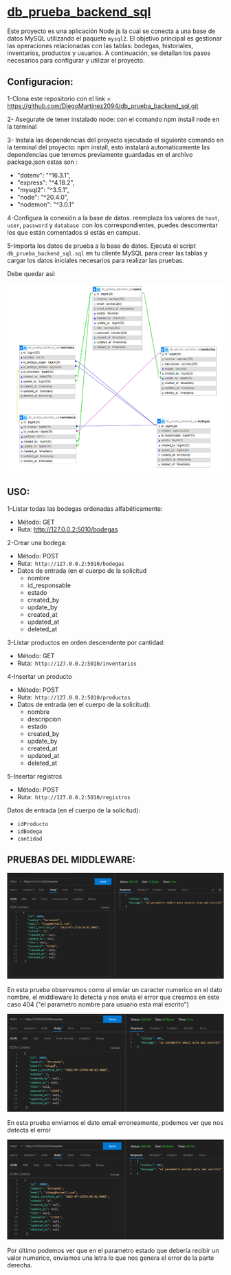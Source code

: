 # [**db_prueba_backend_sql**](http://localhost:8080/phpmyadmin/index.php?route=/database/structure&db=db_prueba_backend_sql "Estructura")

Este proyecto es una aplicación Node.js la cual se conecta a una base de datos MySQL utilizando el paquete `mysql2`. El objetivo principal es gestionar las operaciones relacionadas con las tablas: bodegas, historiales, inventarios, productos y usuarios. A continuación, se detallan los pasos necesarios para configurar y utilizar el proyecto.

## Configuracion:

1-Clona este repositorio con el link = https://github.com/DiegoMartinez2094/db_prueba_backend_sql.git

2- Asegurate de tener instalado node: con el comando  npm install node en la terminal

3- Instala las dependencias del proyecto ejecutado el siguiente comando en la terminal del proyecto: npm install, esto instalará automaticamente las dependencias que tenemos previamente guardadas en el archivo package.json estas son :

* "dotenv": "^16.3.1",
* "express": "^4.18.2",
* "mysql2": "^3.5.1",
* "node": "^20.4.0",
* "nodemon": "^3.0.1"

4-Configura la conexión a la base de datos.  reemplaza los valores de `host`, `user`, `password` y `database `con los correspondientes, puedes descomentar los que están comentados si estás en campus.

5-Importa los datos de prueba a la base de datos. Ejecuta el script `db_prueba_backend_sql.sql` en tu cliente MySQL para crear las tablas y cargar los datos iniciales necesarios para realizar las pruebas.

Debe quedar así:

![1689114162812](image/README/1689114162812.png)

## USO:

1-Listar todas las bodegas ordenadas alfabéticamente:

* Método: GET
* Ruta: http://127.0.0.2:5010/bodegas

2-Crear una bodega:

* Método: POST
* Ruta:` http://127.0.0.2:5010/bodegas`
* Datos de entrada (en el cuerpo de la solicitud
  * nombre
  * id_responsable
  * estado
  * created_by
  * update_by
  * created_at
  * updated_at
  * deleted_at

3-Listar productos en orden descendente por cantidad:

* Método: GET
* Ruta:` http://127.0.0.2:5010/inventarios`

4-Insertar un producto

* Método: POST
* Ruta:` http://127.0.0.2:5010/productos`
* Datos de entrada (en el cuerpo de la solicitud):
  * nombre
  * descripcion
  * estado
  * created_by
  * update_by
  * created_at
  * updated_at
  * deleted_at

5-Insertar registros

* Método: POST
* Ruta:` http://127.0.0.2:5010/registros`

Datos de entrada (en el cuerpo de la solicitud):

* `idProducto`
* `idBodega`
* `cantidad`

## PRUEBAS DEL MIDDLEWARE:

![1689535910577](image/README/1689535910577.png)

En esta prueba observamos como al enviar un caracter numerico en el dato nombre, el middleware lo detecta y nos envia el error que creamos en este caso 404 ("el parametro nombre para usuario esta mal escrito")

![1689536442904](image/README/1689536442904.png)

En esta prueba enviamos el dato email erroneamente, podemos ver que nos detecta el error

![1689536479331](image/README/1689536479331.png)

Por último podemos ver que en el parametro estado que debería recibir un valor numerico, enviamos una letra lo que nos genera el error de la parte derecha.
